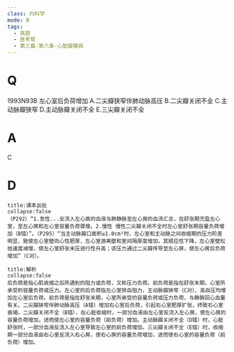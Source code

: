 ```yaml
---
class: 内科学
mode: B
tags:
  - 真题
  - 医考帮
  - 第三篇-第八章-心脏瓣膜病
---
```


# Q
1993N93B 左心室后负荷增加
A.二尖瓣狭窄伴肺动脉高压
B.二尖瓣关闭不全
C.主动脉瓣狭窄
D.主动脉瓣关闭不全
E.三尖瓣关闭不全

# A
C
# D
```ad-note
title:课本出处
collapse:false
（P292）“1.急性...反流入左心房的血液与肺静脉至左心房的血流汇总，在舒张期充盈左心室，至左心房和左心室容量负荷骤增。2.慢性 慢性二尖瓣关闭不全时左心室舒张期容量负荷增加（B错）”。（P295）“当主动脉瓣口面积≤1.0cm²时，左心室和主动脉之间收缩期的压力阶差明显，致使左心室壁向心性肥厚，左心室游离壁和室间隔厚度增加，其顺应性下降，左心室壁松弛速度减慢，使左心室舒张末压进行性升高；该压力通过二尖瓣传导至左心房，使左心房后负荷增加”（C对）。
```

```ad-summary
title:解析
collapse:false
后负荷是指心肌收缩之后所遇到的阻力或负荷，又称压力负荷。前负荷是指在舒张末期，心室所承受的容量负荷或压力。左心室的后负荷指左心室排血阻力，主动脉瓣狭窄（C对）、高血压均增加左心室后负荷。前负荷是指在舒张末期，心室所承受的容量负荷或压力负荷，与静脉回心血量有关。二尖瓣狭窄伴肺动脉高压（A错）增加右心室后负荷，引起右心室肥厚扩张，终致右心室衰竭。二尖瓣关闭不全（B错），在心脏收缩时，一部分血液由左心室反流入左心房，使左心房的容量负荷增加，进而使左心室的容量负荷（前负荷）增加。主动脉瓣关闭不全（D错）时，心脏舒张时，一部分血液反流入左心室导致左心室的前负荷增加。三尖瓣关闭不全（E错）时，收缩期一部分血液由右心室反流入右心房，使右心房的容量负荷增加，进而使右心室的容量负荷（前负荷）增加。
```


